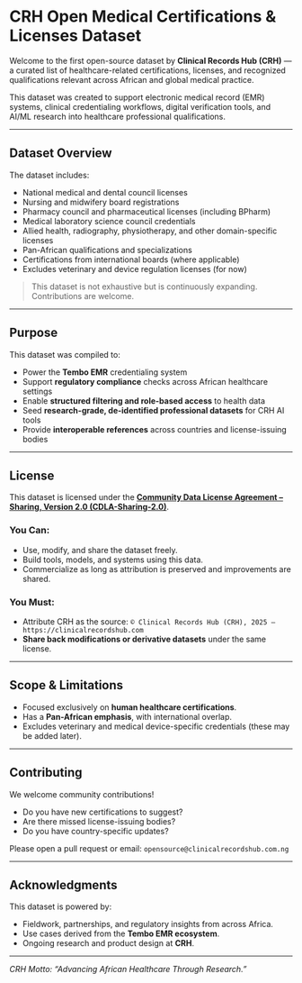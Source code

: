 # CRH Open Medical Certifications & Licenses Dataset

Welcome to the first open-source dataset by **Clinical Records Hub (CRH)** — a curated list of healthcare-related certifications, licenses, and recognized qualifications relevant across African and global medical practice.

This dataset was created to support electronic medical record (EMR) systems, clinical credentialing workflows, digital verification tools, and AI/ML research into healthcare professional qualifications.

---

## Dataset Overview

The dataset includes:

- National medical and dental council licenses
- Nursing and midwifery board registrations
- Pharmacy council and pharmaceutical licenses (including BPharm)
- Medical laboratory science council credentials
- Allied health, radiography, physiotherapy, and other domain-specific licenses
- Pan-African qualifications and specializations
- Certifications from international boards (where applicable)
- Excludes veterinary and device regulation licenses (for now)

> This dataset is not exhaustive but is continuously expanding. Contributions are welcome.

---

## Purpose

This dataset was compiled to:

- Power the **Tembo EMR** credentialing system
- Support **regulatory compliance** checks across African healthcare settings
- Enable **structured filtering and role-based access** to health data
- Seed **research-grade, de-identified professional datasets** for CRH AI tools
- Provide **interoperable references** across countries and license-issuing bodies

---

## License

This dataset is licensed under the **[Community Data License Agreement – Sharing, Version 2.0 (CDLA-Sharing-2.0)](https://cdla.dev/sharing-2-0/)**.

### You Can:
- Use, modify, and share the dataset freely.
- Build tools, models, and systems using this data.
- Commercialize as long as attribution is preserved and improvements are shared.

### You Must:
- Attribute CRH as the source:
  `© Clinical Records Hub (CRH), 2025 – https://clinicalrecordshub.com`
- **Share back modifications or derivative datasets** under the same license.

---

## Scope & Limitations

- Focused exclusively on **human healthcare certifications**.
- Has a **Pan-African emphasis**, with international overlap.
- Excludes veterinary and medical device-specific credentials (these may be added later).

---

## Contributing

We welcome community contributions!

- Do you have new certifications to suggest?
- Are there missed license-issuing bodies?
- Do you have country-specific updates?

Please open a pull request or email: `opensource@clinicalrecordshub.com.ng`

---

## Acknowledgments

This dataset is powered by:
- Fieldwork, partnerships, and regulatory insights from across Africa.
- Use cases derived from the **Tembo EMR ecosystem**.
- Ongoing research and product design at **CRH**.

---

*CRH Motto: “Advancing African Healthcare Through Research.”*
